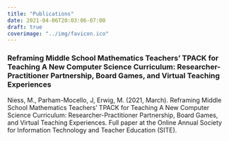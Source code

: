```yaml
---
title: "Publications"
date: 2021-04-06T20:03:06-07:00
draft: true
coverimage: "../img/favicon.ico"
---
```


### Reframing Middle School Mathematics Teachers’ TPACK for Teaching A New Computer Science Curriculum: Researcher-Practitioner Partnership, Board Games, and Virtual Teaching Experiences
Niess, M., Parham-Mocello, J, Erwig, M. (2021, March). Reframing Middle School Mathematics Teachers’ TPACK for Teaching A New Computer Science Curriculum: Researcher-Practitioner Partnership, Board Games, and Virtual Teaching Experiences. Full paper at the Online Annual Society for Information Technology and Teacher Education (SITE).
